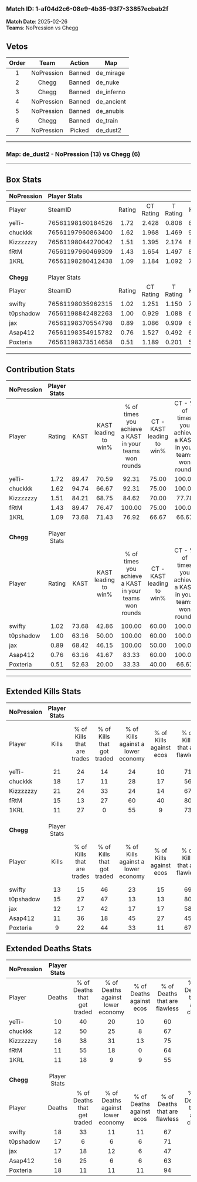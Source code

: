 ### Match ID: 1-af04d2c6-08e9-4b35-93f7-33857ecbab2f  
**Match Date**: 2025-02-26  
**Teams**: NoPression vs Chegg  

## Vetos  

| Order | Team | Action | Map |
| :---: | :--: | :----: | --- |
| 1 | NoPression | Banned | de_mirage |
| 2 | Chegg | Banned | de_nuke |
| 3 | Chegg | Banned | de_inferno |
| 4 | NoPression | Banned | de_ancient |
| 5 | NoPression | Banned | de_anubis |
| 6 | Chegg | Banned | de_train |
| 7 | NoPression | Picked | de_dust2 |

---  

### **Map**: de_dust2 - NoPression (13) vs Chegg (6)  
---  

## Box Stats  

| **NoPression** | Player Stats      |        |           |          |       |       |       |         |        |      |     |
| :- | :- | :-: | :-: | :-: | :-: | :-: | :-: | :-: | :-: | :-: | :-: |
| Player         | SteamID           | Rating | CT Rating | T Rating | KAST  |  ADR  | Kills | Assists | Deaths | K/D  | HS% |
| yeTi-          | 76561198160184526 |  1.72  |   2.428   |  0.808   | 89.47 | 88.2  |  21   |    9    |   10   | 2.10 | 47  |
| chuckkk        | 76561197960863400 |  1.62  |   1.968   |  1.469   | 94.74 | 106.0 |  18   |    8    |   12   | 1.50 | 44  |
| Kizzzzzzy      | 76561198044270042 |  1.51  |   1.395   |  2.174   | 84.21 | 98.4  |  21   |    3    |   16   | 1.31 | 42  |
| fRtM           | 76561197960469309 |  1.43  |   1.654   |  1.497   | 89.47 | 85.7  |  15   |   12    |   11   | 1.36 | 20  |
| 1KRL           | 76561198280412438 |  1.09  |   1.184   |  1.092   | 73.68 | 81.1  |  11   |    8    |   11   | 1.00 | 63  |
|                |                   |        |           |          |       |       |       |         |        |      |     |
|                |                   |        |           |          |       |       |       |         |        |      |     |
|                |                   |        |           |          |       |       |       |         |        |      |     |
| **Chegg**      | Player Stats      |        |           |          |       |       |       |         |        |      |     |
| Player         | SteamID           | Rating | CT Rating | T Rating | KAST  |  ADR  | Kills | Assists | Deaths | K/D  | HS% |
| swifty         | 76561198035962315 |  1.02  |   1.251   |  1.150   | 73.68 | 90.7  |  13   |    8    |   18   | 0.72 | 84  |
| t0pshadow      | 76561198842482263 |  1.00  |   0.929   |  1.088   | 63.16 | 78.8  |  15   |    4    |   17   | 0.88 | 73  |
| jax            | 76561198370554798 |  0.89  |   1.086   |  0.909   | 68.42 | 73.2  |  12   |    5    |   17   | 0.71 | 58  |
| Asap412        | 76561198354915782 |  0.76  |   1.527   |  0.492   | 63.16 | 53.6  |  11   |    3    |   16   | 0.69 | 45  |
| Poxteria       | 76561198373514658 |  0.51  |   1.189   |  0.201   | 52.63 | 46.3  |   9   |    2    |   18   | 0.50 | 33  |
---  

## Contribution Stats  

| **NoPression** | Player Stats |       |                      |                                                        |                           |                                                             |                          |                                                            |
| :- | :-: | :-: | :-: | :-: | :-: | :-: | :-: | :-: |
| Player         |    Rating    | KAST  | KAST leading to win% | % of times you achieve a KAST in your teams won rounds | CT - KAST leading to win% | CT - % of times you achieve a KAST in your teams won rounds | T - KAST leading to win% | T - % of times you achieve a KAST in your teams won rounds |
| yeTi-          |     1.72     | 89.47 |        70.59         |                         92.31                          |           75.00           |                           100.00                            |          60.00           |                           75.00                            |
| chuckkk        |     1.62     | 94.74 |        66.67         |                         92.31                          |           75.00           |                           100.00                            |          50.00           |                           75.00                            |
| Kizzzzzzy      |     1.51     | 84.21 |        68.75         |                         84.62                          |           70.00           |                            77.78                            |          66.67           |                           100.00                           |
| fRtM           |     1.43     | 89.47 |        76.47         |                         100.00                         |           75.00           |                           100.00                            |          80.00           |                           100.00                           |
| 1KRL           |     1.09     | 73.68 |        71.43         |                         76.92                          |           66.67           |                            66.67                            |          80.00           |                           100.00                           |
|                |              |       |                      |                                                        |                           |                                                             |                          |                                                            |
|                |              |       |                      |                                                        |                           |                                                             |                          |                                                            |
|                |              |       |                      |                                                        |                           |                                                             |                          |                                                            |
| **Chegg**      | Player Stats |       |                      |                                                        |                           |                                                             |                          |                                                            |
| Player         |    Rating    | KAST  | KAST leading to win% | % of times you achieve a KAST in your teams won rounds | CT - KAST leading to win% | CT - % of times you achieve a KAST in your teams won rounds | T - KAST leading to win% | T - % of times you achieve a KAST in your teams won rounds |
| swifty         |     1.02     | 73.68 |        42.86         |                         100.00                         |           60.00           |                           100.00                            |          33.33           |                           100.00                           |
| t0pshadow      |     1.00     | 63.16 |        50.00         |                         100.00                         |           60.00           |                           100.00                            |          42.86           |                           100.00                           |
| jax            |     0.89     | 68.42 |        46.15         |                         100.00                         |           50.00           |                           100.00                            |          42.86           |                           100.00                           |
| Asap412        |     0.76     | 63.16 |        41.67         |                         83.33                          |           60.00           |                           100.00                            |          28.57           |                           66.67                            |
| Poxteria       |     0.51     | 52.63 |        20.00         |                         33.33                          |           40.00           |                            66.67                            |           0.00           |                            0.00                            |
---  

## Extended Kills Stats  

| **NoPression** | Player Stats |                            |                            |                                    |                         |                              |                                 |                                       |                    |           |
| :- | :-: | :-: | :-: | :-: | :-: | :-: | :-: | :-: | :-: | :-: |
| Player         |    Kills     | % of Kills that are trades | % of Kills that got traded | % of Kills against a lower economy | % of Kills against ecos | % of Kills that are flawless | % of Kills that are close duels | % of Kills that are assisted by flash | Pistol Round Kills | AWP Kills |
| yeTi-          |      21      |             24             |             14             |                 24                 |           10            |              71              |                5                |                   5                   |         2          |     0     |
| chuckkk        |      18      |             17             |             11             |                 28                 |           17            |              56              |                0                |                   0                   |         4          |     0     |
| Kizzzzzzy      |      21      |             24             |             33             |                 24                 |           14            |              67              |                5                |                  14                   |         2          |     0     |
| fRtM           |      15      |             13             |             27             |                 60                 |           40            |              80              |                0                |                   7                   |         0          |     7     |
| 1KRL           |      11      |             27             |             0              |                 55                 |            9            |              73              |                0                |                  27                   |         2          |     0     |
|                |              |                            |                            |                                    |                         |                              |                                 |                                       |                    |           |
|                |              |                            |                            |                                    |                         |                              |                                 |                                       |                    |           |
|                |              |                            |                            |                                    |                         |                              |                                 |                                       |                    |           |
| **Chegg**      | Player Stats |                            |                            |                                    |                         |                              |                                 |                                       |                    |           |
| Player         |    Kills     | % of Kills that are trades | % of Kills that got traded | % of Kills against a lower economy | % of Kills against ecos | % of Kills that are flawless | % of Kills that are close duels | % of Kills that are assisted by flash | Pistol Round Kills | AWP Kills |
| swifty         |      13      |             15             |             46             |                 23                 |           15            |              69              |                0                |                   0                   |         0          |     0     |
| t0pshadow      |      15      |             27             |             47             |                 13                 |           13            |              80              |               13                |                   0                   |         4          |     0     |
| jax            |      12      |             17             |             42             |                 17                 |           17            |              58              |                8                |                   0                   |         3          |     0     |
| Asap412        |      11      |             36             |             18             |                 45                 |           27            |              45              |                0                |                   0                   |         0          |     0     |
| Poxteria       |      9       |             22             |             44             |                 33                 |           11            |              67              |               11                |                  11                   |         0          |     2     |
## Extended Deaths Stats  

| **NoPression** | Player Stats |                             |                                   |                          |                               |                            |                           |               |
| :- | :-: | :-: | :-: | :-: | :-: | :-: | :-: | :-: |
| Player         |    Deaths    | % of Deaths that get traded | % of Deaths against lower economy | % of Deaths against ecos | % of Deaths that are flawless | % of Deaths that are close | % of Deaths while blinded | Deaths to AWP |
| yeTi-          |      10      |             40              |                20                 |            10            |              60               |             0              |             0             |       0       |
| chuckkk        |      12      |             50              |                25                 |            8             |              67               |             17             |             0             |       0       |
| Kizzzzzzy      |      16      |             38              |                31                 |            13            |              75               |             6              |             0             |       0       |
| fRtM           |      11      |             55              |                18                 |            0             |              64               |             0              |             9             |       0       |
| 1KRL           |      11      |             18              |                 9                 |            9             |              55               |             9              |             0             |       2       |
|                |              |                             |                                   |                          |                               |                            |                           |               |
|                |              |                             |                                   |                          |                               |                            |                           |               |
|                |              |                             |                                   |                          |                               |                            |                           |               |
| **Chegg**      | Player Stats |                             |                                   |                          |                               |                            |                           |               |
| Player         |    Deaths    | % of Deaths that get traded | % of Deaths against lower economy | % of Deaths against ecos | % of Deaths that are flawless | % of Deaths that are close | % of Deaths while blinded | Deaths to AWP |
| swifty         |      18      |             33              |                11                 |            11            |              67               |             0              |            11             |       1       |
| t0pshadow      |      17      |              6              |                 6                 |            6             |              71               |             6              |             6             |       1       |
| jax            |      17      |             18              |                12                 |            6             |              47               |             6              |             6             |       0       |
| Asap412        |      16      |             25              |                 6                 |            6             |              63               |             0              |            13             |       2       |
| Poxteria       |      18      |             11              |                11                 |            11            |              94               |             0              |            11             |       3       |
